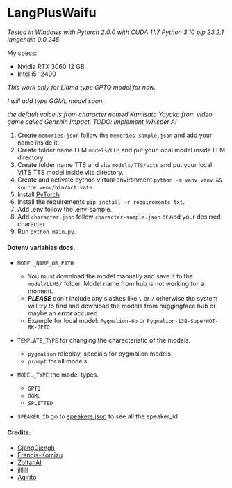 
# LangPlusWaifu
*Tested in Windows with Pytorch 2.0.0 with CUDA 11.7*
*Python 3.10*
*pip 23.2.1*
*langchain 0.0.245*

My specs:
* Nvidia RTX 3060 12 GB
* Intel i5 12400

*This work only for Llama type GPTQ model for now.*

*I will add type GGML model soon.*

*the default voice is from character named Kamisato Yayaka from video game called Genshin Impact.*
*TODO: implement Whisper AI*
1. Create ```memories.json``` follow the ```memories-sample.json``` and add your name inside it.
2. Create folder name LLM ```models/LLM``` and put your local model inside LLM directory.
3. Create folder name TTS and vits ```models/TTS/vits``` and put your local VITS TTS model inside vits directory.
4. Create and activate python virtual environment ```python -m venv venv && source venv/bin/activate```.
5. Install [PyTorch](https://pytorch.org/get-started/previous-versions/)
6. Install the requirements ```pip install -r requirements.txt```.
7. Add .env follow the .env-sample.
8. Add ```character.json``` follow ```character-sample.json``` or add your desirred character.
9. Run ```python main.py```.

#### Dotenv variables docs.

* ```MODEL_NAME_OR_PATH```
  - You must download the model manually and save it to the ```model/LLMS/``` folder. Model name from hub is not working for a moment.
  - ***PLEASE*** don't include any slashes like ```\``` or ```/``` otherwise the system will try to find and download the models from huggingface hub or maybe an ***error*** accured.
  - Example for local model: ```Pygmalion-6b``` or ```Pygmalion-13B-SuperHOT-8K-GPTQ```

* ```TEMPLATE_TYPE```  for changing the characteristic of the models.
  - ```pygmalion``` roleplay, specials for pygmalion models.
  - ```prompt``` for all models.

* ```MODEL_TYPE``` the model types.
  - ```GPTQ```
  - ```GGML```
  - ```SPLITTED```

* ```SPEAKER_ID``` go to [speakers.json](models/TTS/speakers.json) to see all the speaker_id

#### Credits: 
* [CjangCjengh](https://github.com/CjangCjengh)
* [Francis-Komizu](https://github.com/Francis-Komizu)
* [ZoltanAI](https://github.com/ZoltanAI)
* [jllllll](https://github.com/jllllll)
* [Aqirito](https://github.com/Aqirito)
